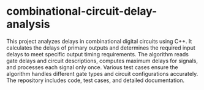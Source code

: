 # combinational-circuit-delay-analysis
This project analyzes delays in combinational digital circuits using C++. It calculates the delays of primary outputs and determines the required input delays to meet specific output timing requirements. The algorithm reads gate delays and circuit descriptions, computes maximum delays for signals, and processes each signal only once. Various test cases ensure the algorithm handles different gate types and circuit configurations accurately. The repository includes code, test cases, and detailed documentation.
